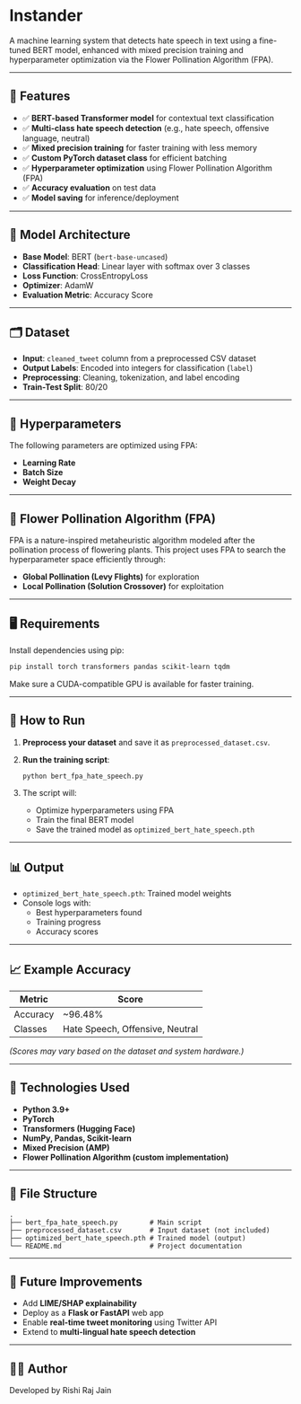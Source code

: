 # Instander
A machine learning system that detects hate speech in text using a fine-tuned BERT model, enhanced with mixed precision training and hyperparameter optimization via the Flower Pollination Algorithm (FPA).

---

## 📌 Features

- ✅ **BERT-based Transformer model** for contextual text classification
- ✅ **Multi-class hate speech detection** (e.g., hate speech, offensive language, neutral)
- ✅ **Mixed precision training** for faster training with less memory
- ✅ **Custom PyTorch dataset class** for efficient batching
- ✅ **Hyperparameter optimization** using Flower Pollination Algorithm (FPA)
- ✅ **Accuracy evaluation** on test data
- ✅ **Model saving** for inference/deployment

---

## 🧠 Model Architecture

- **Base Model**: BERT (`bert-base-uncased`)
- **Classification Head**: Linear layer with softmax over 3 classes
- **Loss Function**: CrossEntropyLoss
- **Optimizer**: AdamW
- **Evaluation Metric**: Accuracy Score

---

## 🗂️ Dataset

- **Input**: `cleaned_tweet` column from a preprocessed CSV dataset
- **Output Labels**: Encoded into integers for classification (`label`)
- **Preprocessing**: Cleaning, tokenization, and label encoding
- **Train-Test Split**: 80/20

---

## 🔧 Hyperparameters

The following parameters are optimized using FPA:
- **Learning Rate**
- **Batch Size**
- **Weight Decay**

---

## 🌸 Flower Pollination Algorithm (FPA)

FPA is a nature-inspired metaheuristic algorithm modeled after the pollination process of flowering plants. This project uses FPA to search the hyperparameter space efficiently through:

- **Global Pollination (Levy Flights)** for exploration
- **Local Pollination (Solution Crossover)** for exploitation

---

## 🖥️ Requirements

Install dependencies using pip:

```bash
pip install torch transformers pandas scikit-learn tqdm
```

Make sure a CUDA-compatible GPU is available for faster training.

---

## 🚀 How to Run

1. **Preprocess your dataset** and save it as `preprocessed_dataset.csv`.

2. **Run the training script**:
   ```bash
   python bert_fpa_hate_speech.py
   ```

3. The script will:
   - Optimize hyperparameters using FPA
   - Train the final BERT model
   - Save the trained model as `optimized_bert_hate_speech.pth`

---

## 📊 Output

- `optimized_bert_hate_speech.pth`: Trained model weights
- Console logs with:
  - Best hyperparameters found
  - Training progress
  - Accuracy scores

---

## 📈 Example Accuracy

| Metric      | Score |
|-------------|-------|
| Accuracy    | ~96.48%  |
| Classes     | Hate Speech, Offensive, Neutral |

*(Scores may vary based on the dataset and system hardware.)*

---

## 🤖 Technologies Used

- **Python 3.9+**
- **PyTorch**
- **Transformers (Hugging Face)**
- **NumPy, Pandas, Scikit-learn**
- **Mixed Precision (AMP)**
- **Flower Pollination Algorithm (custom implementation)**

---

## 📎 File Structure

```
.
├── bert_fpa_hate_speech.py        # Main script
├── preprocessed_dataset.csv       # Input dataset (not included)
├── optimized_bert_hate_speech.pth # Trained model (output)
└── README.md                      # Project documentation
```

---

## 🧪 Future Improvements

- Add **LIME/SHAP explainability**
- Deploy as a **Flask or FastAPI** web app
- Enable **real-time tweet monitoring** using Twitter API
- Extend to **multi-lingual hate speech detection**

---

## 🧑‍💻 Author

Developed by Rishi Raj Jain


